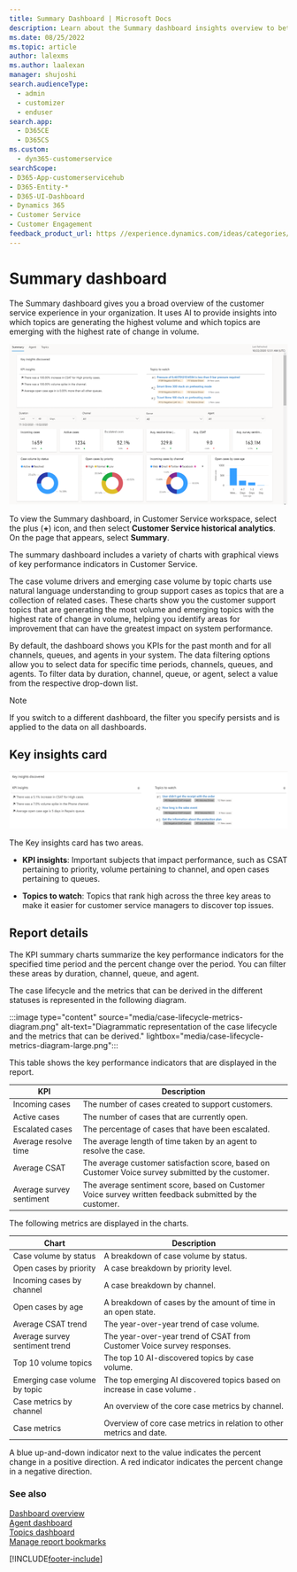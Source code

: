 ```yaml
---
title: Summary Dashboard | Microsoft Docs
description: Learn about the Summary dashboard insights overview to better understand your organization's customer service experience.
ms.date: 08/25/2022
ms.topic: article
author: lalexms
ms.author: laalexan
manager: shujoshi
search.audienceType: 
  - admin
  - customizer
  - enduser
search.app: 
  - D365CE
  - D365CS
ms.custom: 
  - dyn365-customerservice
searchScope:
- D365-App-customerservicehub
- D365-Entity-*
- D365-UI-Dashboard
- Dynamics 365
- Customer Service
- Customer Engagement
feedback_product_url: https //experience.dynamics.com/ideas/categories/list/?category=a7f4a807-de3b-eb11-a813-000d3a579c38&forum=b68e50a6-88d9-e811-a96b-000d3a1be7ad
---
```


# Summary dashboard

The Summary dashboard gives you a broad overview of the customer service experience in your organization. It uses AI to provide insights into which topics are generating the highest volume and which topics are emerging with the highest rate of change in volume.

![Summary dashboard.](media/summary-dashboard-analytics-cs.png "View the Summary dashboard")

To view the Summary dashboard, in Customer Service workspace, select the plus (**+**) icon, and then select **Customer Service historical analytics**. On the page that appears, select **Summary**.

The summary dashboard includes a variety of charts with graphical views of key performance indicators in Customer Service.

The case volume drivers and emerging case volume by topic charts use natural language understanding to group support cases as topics that are a collection of related cases. These charts show you the customer support topics that are generating the most volume and emerging topics with the highest rate of change in volume, helping you identify areas for improvement that can have the greatest impact on system performance.

By default, the dashboard shows you KPIs for the past month and for all channels, queues, and agents in your system. The data filtering options allow you to select data for specific time periods, channels, queues, and agents. To filter data by duration, channel, queue, or agent, select a value from the respective drop-down list. 

> [!NOTE]
> If you switch to a different dashboard, the filter you specify persists and is applied to the data on all dashboards.


## Key insights card

![Key insights discovery card.](media/key-insights-card.png)

The Key insights card has two areas.

- **KPI insights**: Important subjects that impact performance, such as CSAT pertaining to priority, volume pertaining to channel, and open cases pertaining to queues.

- **Topics to watch**: Topics that rank high across the three key areas to make it easier for customer service managers to discover top issues.
  

## Report details

The KPI summary charts summarize the key performance indicators for the specified time period and the percent change over the period. You can filter these areas by duration, channel, queue, and agent.

The case lifecycle and the metrics that can be derived in the different statuses is represented in the following diagram.

:::image type="content" source="media/case-lifecycle-metrics-diagram.png" alt-text="Diagrammatic representation of the case lifecycle and the metrics that can be derived." lightbox="media/case-lifecycle-metrics-diagram-large.png":::

This table shows the key performance indicators that are displayed in the report.

| KPI    | Description     |
|----------|------------|
| Incoming cases    | The number of cases created to support customers.   |
| Active cases      | The number of cases that are currently open.        |
| Escalated cases   | The percentage of cases that have been escalated.   |
| Average resolve time    |   The average length of time taken by an agent to resolve the case.   |
| Average CSAT        | The average customer satisfaction score, based on Customer Voice survey submitted by the customer.   |
| Average survey sentiment   | The average sentiment score, based on Customer Voice survey written feedback submitted by the customer.   |


The following metrics are displayed in the charts.

| Chart    | Description     |
|----------|------------|
| Case volume by status    | A breakdown of case volume by status.   |
| Open cases by priority      | A case breakdown by priority level.        |
| Incoming cases by channel   | A case breakdown by channel.   |
| Open cases by age    |   A breakdown of cases by the amount of time in an open state.   |
| Average CSAT trend      | The year-over-year trend of case volume.   |
| Average survey sentiment trend   | The year-over-year trend of CSAT from Customer Voice survey responses.   |
| Top 10 volume topics      | The top 10 AI-discovered topics by case volume.   |
| Emerging case volume by topic      | The top emerging AI discovered topics based on increase in case volume .   |
| Case metrics by channel      | An overview of the core case metrics by channel.    |
| Case metrics    | Overview of core case metrics in relation to other metrics and date.   |

A blue up-and-down indicator next to the value indicates the percent change in a positive direction. A red indicator indicates the percent change in a negative direction.


### See also

[Dashboard overview](customer-service-analytics-insights-csh.md)  
[Agent dashboard](agent-dashboard-cs.md)  
[Topics dashboard](case-topics-dashboard-cs.md)  
[Manage report bookmarks](manage-bookmarks.md)  


[!INCLUDE[footer-include](../includes/footer-banner.md)]
